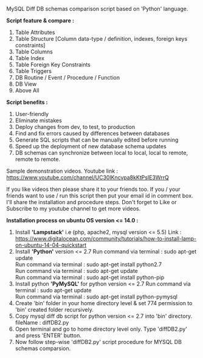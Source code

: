 MySQL Diff DB schemas comparison script based on 'Python' language.

<b>Script feature & compare : </b>
1) Table Attributes
2) Table Structure [Column data-type / definition, indexes, foreign keys constraints]
3) Table Columns
4) Table Index
5) Table Foreign Key Constraints
6) Table Triggers
7) DB Routine / Event / Procedure / Function
8) DB View
9) Above All

<b>Script benefits : </b>
1) User-friendly
2) Eliminate mistakes
3) Deploy changes from dev, to test, to production
4) Find and fix errors caused by differences between databases
5) Generate SQL scripts that can be manually edited before running
6) Speed up the deployment of new database schema updates
7) DB schemas can synchronize between local to local, local to remote, remote to remote.

Sample demonstration videos. 
Youtube link : https://www.youtube.com/channel/UC30lKncvpa8kKtPsIE3WrrQ

If you like videos then please share it to your friends too. 
If you / your friends want to use / run this script then put your email id in comment box. I'll share the installation and procedure steps.
Don't forget to Like or Subscribe to my youtube channel to get more videos.

<b>Installation process on ubuntu OS version <= 14.0 : </b>
1) Install <b>'Lampstack'</b> i.e (php, apache2, mysql version <= 5.5)
   Link : https://www.digitalocean.com/community/tutorials/how-to-install-lamp-on-ubuntu-14-04-quickstart
2) Install <b>'Python'</b> version <= 2.7
   Run command via terminal : sudo apt-get update <br>
   Run command via terminal : sudo apt-get install python2.7 <br>
   Run command via terminal : sudo apt-get update <br>
   Run command via terminal : sudo apt-get install python-pip <br>
3) Install python <b>'PyMySQL'</b> for python version <= 2.7
   Run command via terminal : sudo apt-get update  <br>
   Run command via terminal : sudo apt-get install python-pymysql <br>
4) Create 'bin' folder in your home directory level & set 774 permission to 'bin' created folder recursively.
5) Copy mysql diff db script for python version <= 2.7 into 'bin' directory.
   fileName : diffDB2.py
6) Open terminal and go to home directory level only. Type 'diffDB2.py' and press 'ENTER' button.
7) Now follow step-wise 'diffDB2.py' script procedure for MYSQL DB schemas comparsion.

